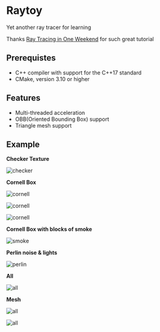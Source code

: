 # Raytoy

Yet another ray tracer for learning

Thanks [Ray Tracing in One Weekend](https://raytracing.github.io/) for such great tutorial

## Prerequistes
* C++ compiler with support for the C++17 standard
* CMake, version 3.10 or higher

## Features

* Multi-threaded acceleration
* OBB(Oriented Bounding Box) support
* Triangle mesh support

## Example

**Checker Texture**

![checker](samples/checker.png)

**Cornell Box**

![cornell](samples/cornell.png)

![cornell](samples/cornell_aluminum.png)

![cornell](samples/cornell_glass.png)

**Cornell Box with blocks of smoke**

![smoke](samples/cornell_smoke.png)

**Perlin noise & lights**

![perlin](samples/light.png)

**All**

![all](samples/final.png)

**Mesh**

![all](samples/bunny.png)

![all](samples/bunny_glass.png)
